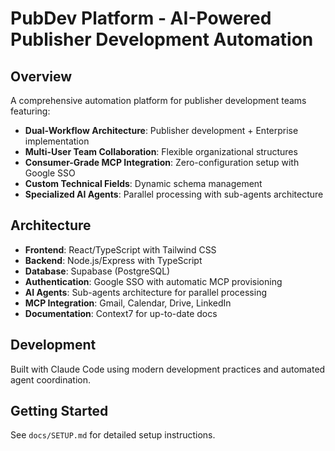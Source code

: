 # PubDev Platform - AI-Powered Publisher Development Automation

## Overview

A comprehensive automation platform for publisher development teams featuring:
- **Dual-Workflow Architecture**: Publisher development + Enterprise implementation
- **Multi-User Team Collaboration**: Flexible organizational structures
- **Consumer-Grade MCP Integration**: Zero-configuration setup with Google SSO
- **Custom Technical Fields**: Dynamic schema management
- **Specialized AI Agents**: Parallel processing with sub-agents architecture

## Architecture

- **Frontend**: React/TypeScript with Tailwind CSS
- **Backend**: Node.js/Express with TypeScript
- **Database**: Supabase (PostgreSQL)
- **Authentication**: Google SSO with automatic MCP provisioning
- **AI Agents**: Sub-agents architecture for parallel processing
- **MCP Integration**: Gmail, Calendar, Drive, LinkedIn
- **Documentation**: Context7 for up-to-date docs

## Development

Built with Claude Code using modern development practices and automated agent coordination.

## Getting Started

See `docs/SETUP.md` for detailed setup instructions.
